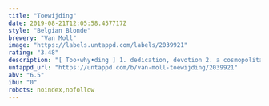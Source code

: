 ```yaml
---
title: "Toewijding"
date: 2019-08-21T12:05:58.457717Z
style: "Belgian Blonde"
brewery: "Van Moll"
image: "https://labels.untappd.com/labels/2039921"
rating: "3.48"
description: "[ Too•why•ding ] 1. dedication, devotion 2. a cosmopolitan Belgian blonde ale that embraces innovation yet respects tradition. "
untappd_url: "https://untappd.com/b/van-moll-toewijding/2039921"
abv: "6.5"
ibu: "0"
robots: noindex,nofollow
---
```

